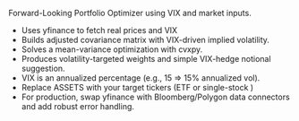 Forward-Looking Portfolio Optimizer using VIX and market inputs.
- Uses yfinance to fetch real prices and VIX 
- Builds adjusted covariance matrix with VIX-driven implied volatility.
- Solves a mean-variance optimization with cvxpy.
- Produces volatility-targeted weights and simple VIX-hedge notional suggestion.
- VIX is an annualized percentage (e.g., 15 => 15% annualized vol).
- Replace ASSETS with your target tickers (ETF or single-stock )
- For production, swap yfinance with Bloomberg/Polygon data connectors and add robust error handling.
